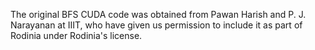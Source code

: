 The original BFS CUDA code was obtained from Pawan Harish and P. J. Narayanan at IIIT, 
who have given us permission to include it as part of Rodinia under Rodinia's license.
